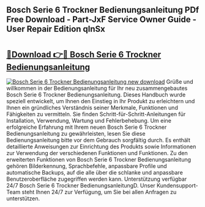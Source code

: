 ## Bosch Serie 6 Trockner Bedienungsanleitung PDf Free Download - Part-JxF Service Owner Guide - User Repair Edition qlnSx

# <h2><a href="http://df0kuk.blite.top/?on=Bosch+Serie+6+Trockner+Bedienungsanleitung">🔗Download 👉🔴 Bosch Serie 6 Trockner Bedienungsanleitung</a></h2>

[![Bosch Serie 6 Trockner Bedienungsanleitung new download](https://i.imgur.com/lujVjoI.png)](http://df0kuk.blite.top/?on=Bosch+Serie+6+Trockner+Bedienungsanleitung)
Grüße und willkommen in der Bedienungsanleitung für Ihr neu zusammengebautes Bosch Serie 6 Trockner Bedienungsanleitung. Dieses Handbuch wurde speziell entwickelt, um Ihnen den Einstieg in Ihr Produkt zu erleichtern und Ihnen ein gründliches Verständnis seiner Merkmale, Funktionen und Fähigkeiten zu vermitteln. Sie finden Schritt-für-Schritt-Anleitungen für Installation, Verwendung, Wartung und Fehlerbehebung. Um eine erfolgreiche Erfahrung mit Ihrem neuen Bosch Serie 6 Trockner Bedienungsanleitung zu gewährleisten, lesen Sie diese Bedienungsanleitung bitte vor dem Gebrauch sorgfältig durch. Es enthält detaillierte Anweisungen zur Einrichtung des Produkts sowie Informationen zur Verwendung der verschiedenen Funktionen und Funktionen. Zu den erweiterten Funktionen von Bosch Serie 6 Trockner Bedienungsanleitung gehören Bilderkennung, Sprachbefehle, anpassbare Profile und automatische Backups, auf die alle über die schlanke und anpassbare Benutzeroberfläche zugegriffen werden kann. Unterstützung verfügbar 24/7 Bosch Serie 6 Trockner BedienungsanleitungD. Unser Kundensupport-Team steht Ihnen 24/7 zur Verfügung, um Sie bei allen Anfragen zu unterstützen.
